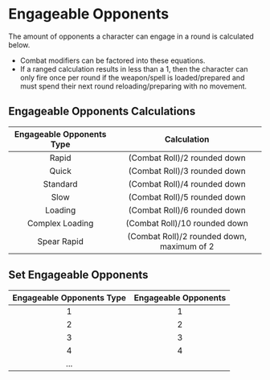 # Engageable Opponents

The amount of opponents a character can engage in a round is calculated below.

- Combat modifiers can be factored into these equations.
- If a ranged calculation results in less than a 1, then the character can only fire once per round if the weapon/spell is loaded/prepared and must spend their next round reloading/preparing with no movement.

## Engageable Opponents Calculations

| Engageable Opponents Type |                Calculation                |
| :-----------------------: | :----------------------------------------: |
|           Rapid           |        (Combat Roll)/2 rounded down        |
|           Quick           |        (Combat Roll)/3 rounded down        |
|         Standard         |        (Combat Roll)/4 rounded down        |
|           Slow           |        (Combat Roll)/5 rounded down        |
|          Loading          |        (Combat Roll)/6 rounded down        |
|      Complex Loading      |       (Combat Roll)/10 rounded down       |
|        Spear Rapid        | (Combat Roll)/2 rounded down, maximum of 2 |


## Set Engageable Opponents

| Engageable Opponents Type | Engageable Opponents |
| :-----------------------: | :------------------: |
|             1             |          1          |
|             2             |          2          |
|             3             |          3          |
|             4             |          4          |
|            ...            |                      |
